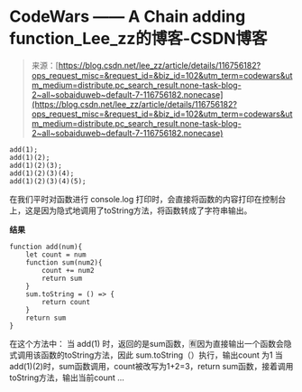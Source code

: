 <!--yml
category: codewars
date: 2022-08-13 11:49:23
-->

# CodeWars —— A Chain adding function_Lee_zz的博客-CSDN博客

> 来源：[https://blog.csdn.net/lee_zz/article/details/116756182?ops_request_misc=&request_id=&biz_id=102&utm_term=codewars&utm_medium=distribute.pc_search_result.none-task-blog-2~all~sobaiduweb~default-7-116756182.nonecase](https://blog.csdn.net/lee_zz/article/details/116756182?ops_request_misc=&request_id=&biz_id=102&utm_term=codewars&utm_medium=distribute.pc_search_result.none-task-blog-2~all~sobaiduweb~default-7-116756182.nonecase)

```
add(1); 
add(1)(2); 
add(1)(2)(3); 
add(1)(2)(3)(4); 
add(1)(2)(3)(4)(5); 
```

在我们平时对函数进行 console.log 打印时，会直接将函数的内容打印在控制台上，这是因为隐式地调用了toString方法，将函数转成了字符串输出。

**结果**

```
function add(num){
	let count = num 
	function sum(num2){
		count += num2
		return sum
	}
	sum.toString = () => {
		return count
	}
	return sum
} 
```

在这个方法中：
当 add(1) 时，返回的是sum函数，🈶️因为直接输出一个函数会隐式调用该函数的toString方法，因此
sum.toString（）执行，输出count 为1
当add(1)(2)时，sum函数调用，count被改写为1+2=3，return sum函数，接着调用toString方法，输出当前count
…